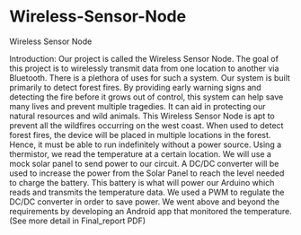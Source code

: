 # Wireless-Sensor-Node
Wireless Sensor Node

Introduction: 
Our project is called the Wireless Sensor Node. The goal of this project is to wirelessly 
transmit data from one location to another via Bluetooth. There is a plethora of uses for such a 
system. Our system is built primarily to detect forest fires. By providing early warning signs and
detecting the fire before it grows out of control, this system can help save many lives and prevent 
multiple tragedies. It can aid in protecting our natural resources and wild animals. This Wireless 
Sensor Node is apt to prevent all the wildfires occurring on the west coast. 
When used to detect forest fires, the device will be placed in multiple locations in the 
forest. Hence, it must be able to run indefinitely without a power source. Using a thermistor, we 
read the temperature at a certain location. We will use a mock solar panel to send power to our 
circuit. A DC/DC converter will be used to increase the power from the Solar Panel to reach the 
level needed to charge the battery. This battery is what will power our Arduino which reads and 
transmits the temperature data. We used a PWM to regulate the DC/DC converter in order to 
save power. We went above and beyond the requirements by developing an Android app that 
monitored the temperature.(See more detail in Final_report PDF) 
